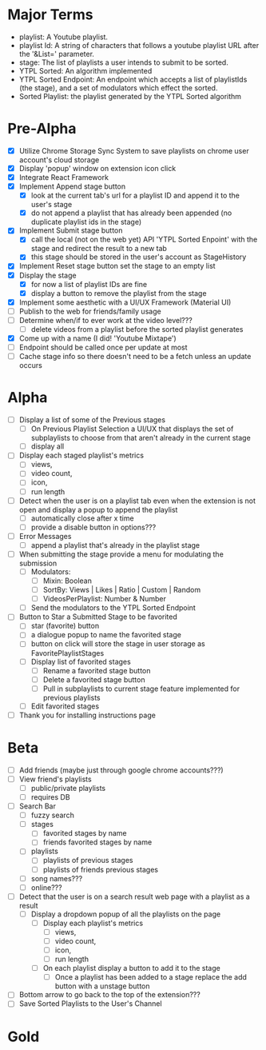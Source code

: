 # Major Terms
- playlist: A Youtube playlist.
- playlist Id: A string of characters that follows a youtube playlist URL after the '&List=' parameter.
- stage: The list of playlists a user intends to submit to be sorted.
- YTPL Sorted: An algorithm implemented 
- YTPL Sorted Endpoint: An endpoint which accepts a list of playlistIds (the stage), and a set of modulators which effect the sorted.
- Sorted Playlist: the playlist generated by the YTPL Sorted algorithm

# Pre-Alpha
- [x] Utilize Chrome Storage Sync System to save playlists on chrome user account's cloud storage
- [x] Display 'popup' window on extension icon click
- [x] Integrate React Framework
- [x] Implement Append stage button 
    - [x] look at the current tab's url for a playlist ID and append it to the user's stage
    - [x] do not append a playlist that has already been appended (no duplicate playlist ids in the stage)
- [x] Implement Submit stage button
    - [x] call the local (not on the web yet) API 'YTPL Sorted Enpoint' with the stage and redirect the result to a new tab
    - [x] this stage should be stored in the user's account as StageHistory
- [x] Implement Reset stage button
        set the stage to an empty list
- [x] Display the stage
    - [x] for now a list of playlist IDs are fine
    - [x] display a button to remove the playlist from the stage
- [x] Implement some aesthetic with a UI/UX Framework (Material UI)
- [ ] Publish to the web for friends/family usage
- [ ] Determine when/if to ever work at the video level???
    - [ ] delete videos from a playlist before the sorted playlist generates
- [x] Come up with a name (I did! 'Youtube Mixtape')    
- [ ] Endpoint should be called once per update at most
- [ ] Cache stage info so there doesn't need to be a fetch unless an update occurs
# Alpha
- [ ] Display a list of some of the Previous stages    
    - [ ] On Previous Playlist Selection a UI/UX that displays the set of subplaylists to choose from that aren't already in the current stage
    - [ ] display all
- [ ] Display each staged playlist's metrics
    - [ ] views, 
    - [ ] video count, 
    - [ ] icon,
    - [ ] run length
- [ ] Detect when the user is on a playlist tab even when the extension is not open and display a popup to append the playlist
    - [ ] automatically close after x time
    - [ ] provide a disable button in options???
- [ ] Error Messages
    - [ ] append a playlist that's already in the playlist stage    
- [ ] When submitting the stage provide a menu for modulating the submission
    - [ ] Modulators:
        - [ ] Mixin: Boolean
        - [ ] SortBy: Views | Likes | Ratio | Custom | Random
        - [ ] VideosPerPlaylist: Number & Number
    - [ ] Send the modulators to the YTPL Sorted Endpoint
- [ ] Button to Star a Submitted Stage to be favorited 
    - [ ] star (favorite) button
    - [ ] a dialogue popup to name the favorited stage
    - [ ] button on click will store the stage in user storage as FavoritePlaylistStages    
    - [ ] Display list of favorited stages
        - [ ] Rename a favorited stage button 
        - [ ] Delete a favorited stage button
        - [ ] Pull in subplaylists to current stage feature implemented for previous playlists
    - [ ] Edit favorited stages
- [ ] Thank you for installing instructions page    
# Beta
- [ ] Add friends (maybe just through google chrome accounts???)
- [ ] View friend's playlists
    - [ ] public/private playlists
    - [ ] requires DB    
- [ ] Search Bar
    - [ ] fuzzy search 
    - [ ] stages        
        - [ ] favorited stages by name
        - [ ] friends favorited stages by name
    - [ ] playlists
        - [ ] playlists of previous stages
        - [ ] playlists of friends previous stages
    - [ ] song names???
    - [ ] online???
- [ ] Detect that the user is on a search result web page with a playlist as a result
    - [ ] Display a dropdown popup of all the playlists on the page
        - [ ] Display each playlist's metrics
            - [ ] views, 
            - [ ] video count, 
            - [ ] icon,
            - [ ] run length
        - [ ] On each playlist display a button to add it to the stage
            - [ ] Once a playlist has been added to a stage replace the add button with a unstage button
- [ ] Bottom arrow to go back to the top of the extension???     
- [ ] Save Sorted Playlists to the User's Channel       
# Gold  